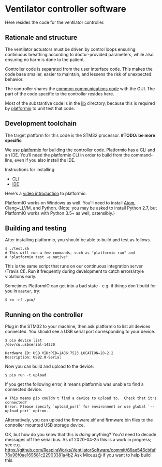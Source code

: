 # Ventilator controller software

Here resides the code for the ventilator controller.

## Rationale and structure

The ventilator actuators must be driven by control loops ensuring continuous
breathing according to doctor-provided parameters, while also ensuring
no harm is done to the patient.

Controller code is separated from the user interface code. This makes the code base
smaller, easier to maintain, and lessens the risk of unexpected behavior.

The controller shares the [common communications code](../common) with the GUI.
The part of the code specific to the controller resides here.

Most of the substantive code is in the [lib](lib) directory, because
this is required by [platformio](https://platformio.org/) to unit test that code.

## Development toolchain

The target platform for this code is the STM32 processor.
**#TODO: be more specific**

We use [platformio](https://platformio.org/) for building the controller code.
Platformio has a CLI and an IDE. You'll need the platformio CLI in order to build
from the command-line, even if you also install the IDE.

Instructions for installing:
 * [CLI](https://docs.platformio.org/en/latest/core/installation.html#super-quick-mac-linux)
 * [IDE](https://docs.platformio.org/en/latest/integration/ide/vscode.html#installation)

Here's a [video introduction](https://www.youtube.com/watch?v=EIkGTwLOD7o) to platformio.

PlatformIO works on Windows as well.
You'll need to install [Atom](https://atom.io/),
[Clang+LLVM](https://releases.llvm.org/download.html),
and [Python](https://www.python.org/downloads/windows/).
(Note: you may be asked to install Python 2.7, but PlatformIO works with Python 3.5+ as well, ostensibly.)

## Building and testing

After installing platformio, you should be able to build and test as follows.

```
$ ./test.sh
# This will run a few commands, such as "platformio run" and
# "platformio test -e native".
```

This is the same script that runs on our continuous integration server (Travis CI).
Run it frequently during development to catch errors/style violations early.

Sometimes PlatformIO can get into a bad state -
e.g. if things don't build for you in `master`, try:

```
$ rm -rf .pio/
```

## Running on the controller

Plug in the STM32 to your machine, then ask platformio to list all devices connected. 
You should see a USB serial port corresponding to your device.

```
$ pio device list
/dev/cu.usbserial-14220
-----------------------
Hardware ID: USB VID:PID=1A86:7523 LOCATION=20-2.2
Description: USB2.0-Serial
```

Now you can build and upload to the device:

```
$ pio run -t upload
```

If you get the following error, it means platformio was unable to find a connected device.

```
# This means pio couldn't find a device to upload to.  Check that it's connected?
Error: Please specify `upload_port` for environment or use global `--upload-port` option.
```

Alternatively, you can upload the firmware.elf and firmware.bin files to the controller
mounted USB storage device.

OK, but how do you know that this is *doing* anything? 
You'd need to decode messages off the serial bus.
As of 2020-04-25 this is a work in progress;
see e.g. https://github.com/RespiraWorks/VentilatorSoftware/commit/69ae546cbfaf76a98f0ae169581c22903381a4b2
Ask Miceuz@ if you want to help build this.


